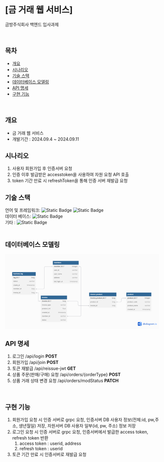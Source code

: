 # [금 거래 웹 서비스]
금방주식회사 백엔드 입사과제

</br>

## 목차
- [개요](#개요)
- [시나리오](#시나리오)
- [기술 스택](#기술-스택)
- [데이터베이스 모델링](#데이터베이스-모델링)
- [API 명세](#API-명세)
- [구현 기능](#구현-기능)

<br/>

## 개요
- 금 거래 웹 서비스
- 개발기간 : 2024.09.4 ~ 2024.09.11
  <br/>

## 시나리오
1. 사용자 회원가입 후 인증서버 요청
2. 인증 이후 발급받은 accesstoken을 사용하여 자원 요청 API 호출
3. token 기간 만료 시 refreshToken을 통해 인증 서버 재발급 요청
   <br/>

## 기술 스택
언어 및 프레임워크: ![Static Badge](https://img.shields.io/badge/Java-17-blue) ![Static Badge](https://img.shields.io/badge/Springboot-3.2.8-green)<br/>
데이터 베이스: ![Static Badge](https://img.shields.io/badge/Mariadb-11.5.2-orange) <br/>
기타 : ![Static Badge](https://img.shields.io/badge/redis-red) <br/>
<br/>

## 데이터베이스 모델링
<img src="./docs/gold_api_db.png">

<br/>

## API 명세
1. 로그인 /api/login **POST**
2. 회원가입 /api/join **POST**
3. 토큰 재발급 /api/reissue-jwt **GET**
4. 상품 주문(판매/구매) 요청 /api/orders/{orderType} **POST**
5. 상품 거래 상태 변경 요청 /api/orders/modStatus **PATCH**

<br/>

## 구현 기능
1. 회원가입 요청 시 인증 서버로 grpc 요청, 인증서버 DB 사용자 정보(전체:id, pw,주소, 생년월일) 저장, 자원서버 DB 사용자 일부(id, pw, 주소) 정보 저장
2. 로그인 요청 시 인증 서버로 grpc 요청, 인증서버에서 발급한 access token, refresh token 반환 
   1. access token : userid, address 
   2. refresh token : userid
3. 토큰 기간 만료 시 인증서버로 재발급 요청
   <br/>


